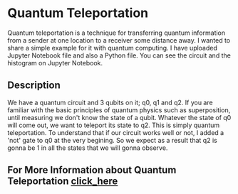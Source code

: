 # Quantum Teleportation

Quantum teleportation is a technique for transferring quantum information from a sender at one location to a receiver some distance away. I wanted to share a simple example for it with quantum computing.
I have uploaded Jupyter Notebook file and also a Python file. You can see the circuit and the histogram on Jupyter Notebook.

## Description

We have a quantum circuit and 3 qubits on it; q0, q1 and q2. If you are familiar with the basic principles of quantum physics such as superposition, until measuring we don't know the state of a qubit. Whatever the state of q0 will come out, we want to teleport its state to q2. This is simply quantum teleportation. To understand that if our circuit works well or not, I added a 'not' gate to q0 at the very begining. So we expect as a result that q2 is gonna be 1 in all the states that we will gonna observe.

## For More Information about Quantum Teleportation [click_here](https://qiskit.org/textbook/ch-algorithms/teleportation.html)
